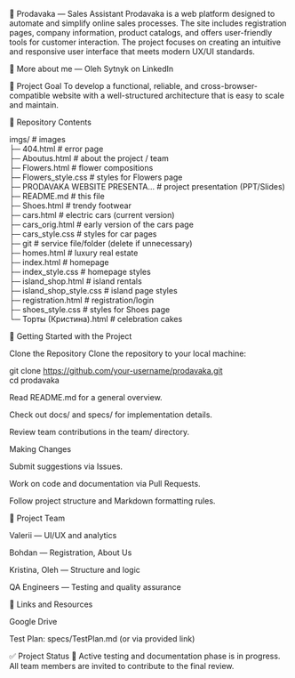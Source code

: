 🛒 Prodavaka — Sales Assistant
Prodavaka is a web platform designed to automate and simplify online sales processes. The site includes registration pages, company information, product catalogs, and offers user-friendly tools for customer interaction. The project focuses on creating an intuitive and responsive user interface that meets modern UX/UI standards.

👤 More about me — Oleh Sytnyk on LinkedIn

🎯 Project Goal
To develop a functional, reliable, and cross-browser-compatible website with a well-structured architecture that is easy to scale and maintain.

📁 Repository Contents

imgs/                      # images  
├─ 404.html                # error page  
├─ Aboutus.html            # about the project / team  
├─ Flowers.html            # flower compositions  
├─ Flowers_style.css       # styles for Flowers page  
├─ PRODAVAKA WEBSITE PRESENTA… # project presentation (PPT/Slides)  
├─ README.md               # this file  
├─ Shoes.html              # trendy footwear  
├─ cars.html               # electric cars (current version)  
├─ cars_orig.html          # early version of the cars page  
├─ cars_style.css          # styles for car pages  
├─ git                     # service file/folder (delete if unnecessary)  
├─ homes.html              # luxury real estate  
├─ index.html              # homepage  
├─ index_style.css         # homepage styles  
├─ island_shop.html        # island rentals  
├─ island_shop_style.css   # island page styles  
├─ registration.html       # registration/login  
├─ shoes_style.css         # styles for Shoes page  
└─ Торты (Кристина).html   # celebration cakes  


🚀 Getting Started with the Project

Clone the Repository
Clone the repository to your local machine:

git clone https://github.com/your-username/prodavaka.git  
cd prodavaka


Read README.md for a general overview.

Check out docs/ and specs/ for implementation details.

Review team contributions in the team/ directory.

Making Changes

Submit suggestions via Issues.

Work on code and documentation via Pull Requests.

Follow project structure and Markdown formatting rules.

👥 Project Team

Valerii — UI/UX and analytics

Bohdan — Registration, About Us

Kristina, Oleh — Structure and logic

QA Engineers — Testing and quality assurance

📎 Links and Resources

Google Drive

Test Plan: specs/TestPlan.md (or via provided link)

✅ Project Status
📌 Active testing and documentation phase is in progress. All team members are invited to contribute to the final review.
